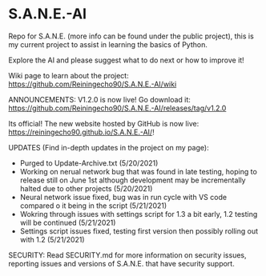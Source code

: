 # S.A.N.E.-AI
Repo for S.A.N.E. (more info can be found under the public project), this is my current project to assist in learning the basics of Python.

Explore the AI and please suggest what to do next or how to improve it!

Wiki page to learn about the project: https://github.com/Reiningecho90/S.A.N.E.-AI/wiki

ANNOUNCEMENTS: 
V1.2.0 is now live! Go download it: https://github.com/Reiningecho90/S.A.N.E.-AI/releases/tag/v1.2.0

Its official! The new website hosted by GitHub is now live: https://reiningecho90.github.io/S.A.N.E.-AI/!

UPDATES (Find in-depth updates in the project on my page):
- Purged to Update-Archive.txt (5/20/2021)
- Working on nerual network bug that was found in late testing, hoping to release still on June 1st although development may be incrementally halted due to other projects (5/20/2021)
- Neural network issue fixed, bug was in run cycle with VS code compared o it being in the script (5/21/2021)
- Wokring through issues with settings script for 1.3 a bit early, 1.2 testing will be continued (5/21/2021)
- Settings script issues fixed, testing first version then possibly rolling out with 1.2 (5/21/2021)


SECURITY:
Read SECURITY.md for more information on security issues, reporting issues and versions of S.A.N.E. that have security support.
